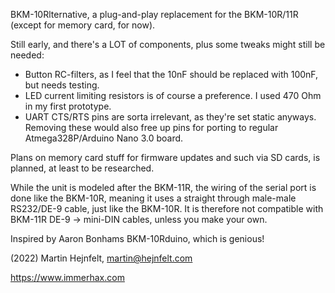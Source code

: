 BKM-10Rlternative, a plug-and-play replacement for the BKM-10R/11R (except for memory card, for now).

Still early, and there's a LOT of components, plus some tweaks might still be needed: 
* Button RC-filters, as I feel that the 10nF should be replaced with 100nF, but needs testing.
* LED current limiting resistors is of course a preference. I used 470 Ohm in my first prototype.
* UART CTS/RTS pins are sorta irrelevant, as they're set static anyways. Removing these would also free
up pins for porting to regular Atmega328P/Arduino Nano 3.0 board.

Plans on memory card stuff for firmware updates and such via SD cards, is planned, at least to be researched.

While the unit is modeled after the BKM-11R, the wiring of the serial port is done like the BKM-10R, meaning
it uses a straight through male-male RS232/DE-9 cable, just like the BKM-10R. It is therefore not compatible
with BKM-11R DE-9 -> mini-DIN cables, unless you make your own.

Inspired by Aaron Bonhams BKM-10Rduino, which is genious!

(2022) Martin Hejnfelt, martin@hejnfelt.com

https://www.immerhax.com 
